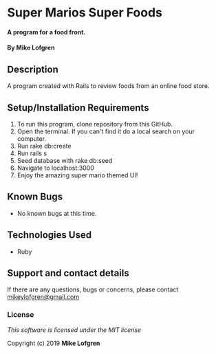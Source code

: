 # Super Marios Super Foods

#### A program for a food front.

#### By **Mike Lofgren**

## Description

A program created with Rails to review foods from an online food store.

## Setup/Installation Requirements

1. To run this program, clone repository from this GitHub.
2. Open the terminal. If you can't find it do a local search on your computer.
3. Run rake db:create
4. Run rails s
5. Seed database with rake db:seed
6. Navigate to localhost:3000
7. Enjoy the amazing super mario themed UI!


## Known Bugs
* No known bugs at this time.

## Technologies Used
  * Ruby

## Support and contact details

If there are any questions, bugs or concerns, please contact mikeylofgren@gmail.com

### License

*This software is licensed under the MIT license*

Copyright (c) 2019 **Mike Lofgren**
